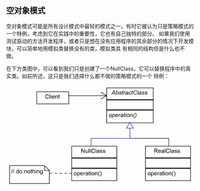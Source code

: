 ## 空对象模式
空对象模式可能是所有设计模式中最轻的模式之一。有时它被认为只是策略模式的一个特例，考虑到它在实践中的重要性，它也有自己独特的部分。
如果我们使用测试驱动的方法开发程序，或者只是想在没有应用程序的其余部分的情况下开发模块，可以简单地用模拟类替换没有的类，模拟类具
有相同的结构但是什么也不做。

在下方类图中，可以看到我们只是创建了一个NullClass，它可以替换程序中的真实类。如前所述，这只是我们选择什么都不做的策略模式的一个
特例：

![空对象模式](/src/main/resources/image/designpattern/behavioralpattern/2-11.png)